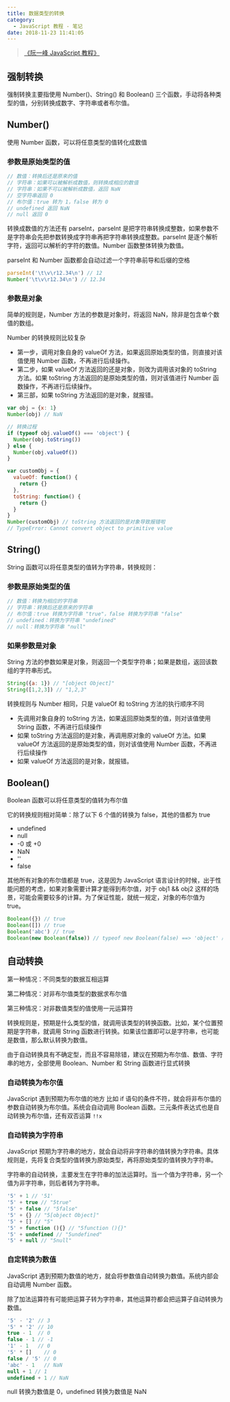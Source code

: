 ```yaml
---
title: 数据类型的转换
category:
  - JavaScript 教程 - 笔记
date: 2018-11-23 11:41:05
---
```


> [《阮一峰 JavaScript 教程》](https://wangdoc.com/javascript/)

## 强制转换

强制转换主要指使用 Number()、String() 和 Boolean() 三个函数，手动将各种类型的值，分别转换成数字、字符串或者布尔值。

## Number()

使用 Number 函数，可以将任意类型的值转化成数值

### 参数是原始类型的值

```js
// 数值：转换后还是原来的值
// 字符串：如果可以被解析成数值，则转换成相应的数值
// 字符串：如果不可以被解析成数值，返回 NaN
// 空字符串返回 0
// 布尔值：true 转为 1，false 转为 0
// undefined 返回 NaN
// null 返回 0
```

转换成数值的方法还有 parseInt，parseInt 是把字符串转换成整数，如果参数不是字符串会先把参数转换成字符串再把字符串转换成整数。parseInt 是逐个解析字符，返回可以解析的字符的数值。Number 函数整体转换为数值。

parseInt 和 Number 函数都会自动过滤一个字符串前导和后缀的空格

```js
parseInt('\t\v\r12.34\n') // 12
Number('\t\v\r12.34\n') // 12.34
```

### 参数是对象

简单的规则是，Number 方法的参数是对象时，将返回 NaN，除非是包含单个数值的数组。

Number 的转换规则比较复杂

- 第一步，调用对象自身的 valueOf 方法，如果返回原始类型的值，则直接对该值使用 Number 函数，不再进行后续操作。
- 第二步，如果 valueOf 方法返回的还是对象，则改为调用该对象的 toString 方法。如果 toString 方法返回的是原始类型的值，则对该值进行 Number 函数操作，不再进行后续操作。
- 第三部，如果 toString 方法返回的是对象，就报错。

```js
var obj = {x: 1}
Number(obj) // NaN

// 转换过程
if (typeof obj.valueOf() === 'object') {
  Number(obj.toString())
} else {
  Number(obj.valueOf())
}

var customObj = {
  valueOf: function() {
    return {}
  },
  toString: function() {
    return {}
  }
}
Number(customObj) // toString 方法返回的是对象导致报错啦
// TypeError: Cannot convert object to primitive value
```

## String()

String 函数可以将任意类型的值转为字符串，转换规则：

### 参数是原始类型的值

```js
// 数值：转换为相应的字符串
// 字符串：转换后还是原来的字符串
// 布尔值：true 转换为字符串 "true"，false 转换为字符串 "false"
// undefined：转换为字符串 "undefined"
// null：转换为字符串 "null"
```

### 如果参数是对象

String 方法的参数如果是对象，则返回一个类型字符串；如果是数组，返回该数组的字符串形式。

```js
String({a: 1}) // "[object Object]"
String([1,2,3]) // "1,2,3"
```

转换规则与 Number 相同，只是 valueOf 和 toString 方法的执行顺序不同

- 先调用对象自身的 toString 方法，如果返回原始类型的值，则对该值使用 String 函数，不再进行后续操作
- 如果 toString 方法返回的是对象，再调用原对象的 valueOf 方法。如果 valueOf 方法返回的是原始类型的值，则对该值使用 Number 函数，不再进行后续操作
- 如果 valueOf 方法返回的是对象，就报错。

## Boolean()

Boolean 函数可以将任意类型的值转为布尔值

它的转换规则相对简单：除了以下 6 个值的转换为 false，其他的值都为 true

- undefined
- null
- -0 或 +0
- NaN
- ''
- false

其他所有对象的布尔值都是 true，这是因为 JavaScript 语言设计的时候，出于性能问题的考虑，如果对象需要计算才能得到布尔值，对于 obj1 && obj2 这样的场景，可能会需要较多的计算。为了保证性能，就统一规定，对象的布尔值为 true。

```js
Boolean({}) // true
Boolean([]) // true
Boolean('abc') // true
Boolean(new Boolean(false)) // typeof new Boolean(false) ==> 'object' 所以这里的值也是 true
```

## 自动转换

第一种情况：不同类型的数据互相运算

第二种情况：对非布尔值类型的数据求布尔值

第三种情况：对非数值类型的值使用一元运算符

转换规则是，预期是什么类型的值，就调用该类型的转换函数。比如，某个位置预期是字符串，就调用 String 函数进行转换。如果该位置即可以是字符串，也可能是数值，那么默认转换为数值。

由于自动转换具有不确定型，而且不容易除错，建议在预期为布尔值、数值、字符串的地方，全部使用 Boolean、Number 和 String 函数进行显式转换

### 自动转换为布尔值

JavaScript 遇到预期为布尔值的地方 比如 if 语句的条件不符，就会将非布尔值的参数自动转换为布尔值。系统会自动调用 Boolean 函数。三元条件表达式也是自动转换为布尔值，还有双否运算 `!!x` 

### 自动转换为字符串

JavaScript 预期为字符串的地方，就会自动将非字符串的值转换为字符串。具体规则是，先将复合类型的值转换为原始类型，再将原始类型的值转换为字符串。

字符串的自动转换，主要发生在字符串的加法运算时。当一个值为字符串，另一个值为非字符串，则后者转为字符串。

```js
'5' + 1 // '51'
'5' + true // "5true"
'5' + false // "5false"
'5' + {} // "5[object Object]"
'5' + [] // "5"
'5' + function (){} // "5function (){}"
'5' + undefined // "5undefined"
'5' + null // "5null"
```

### 自定转换为数值

JavaScript 遇到预期为数值的地方，就会将参数值自动转换为数值。系统内部会自动调用 Number 函数。

除了加法运算符有可能把运算子转为字符串，其他运算符都会把运算子自动转换为数值。

```js
'5' - '2' // 3
'5' * '2' // 10
true - 1  // 0
false - 1 // -1
'1' - 1   // 0
'5' * []    // 0
false / '5' // 0
'abc' - 1   // NaN
null + 1 // 1
undefined + 1 // NaN
```

null 转换为数值是 0，undefined 转换为数值是 NaN